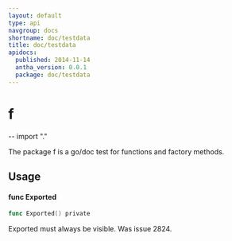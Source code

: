 ```yaml
---
layout: default
type: api
navgroup: docs
shortname: doc/testdata
title: doc/testdata
apidocs:
  published: 2014-11-14
  antha_version: 0.0.1
  package: doc/testdata
---
```

# f
--
    import "."

The package f is a go/doc test for functions and factory methods.

## Usage

#### func  Exported

```go
func Exported() private
```
Exported must always be visible. Was issue 2824.
